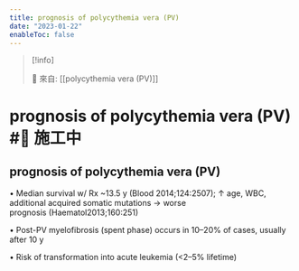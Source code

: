 ```yaml
---
title: prognosis of polycythemia vera (PV)
date: "2023-01-22"
enableToc: false
---
```


> [!info]
>
> 🌱 來自: [[polycythemia vera (PV)]]

# prognosis of polycythemia vera (PV) #🚧 施工中

## prognosis of polycythemia vera (PV)

• Median survival w/ Rx ~13.5 y (Blood 2014;124:2507); ↑ age, WBC, additional acquired somatic mutations → worse prognosis (Haematol2013;160:251)

• Post-PV myelofibrosis (spent phase) occurs in 10–20% of cases, usually after 10 y

• Risk of transformation into acute leukemia (<2–5% lifetime)

